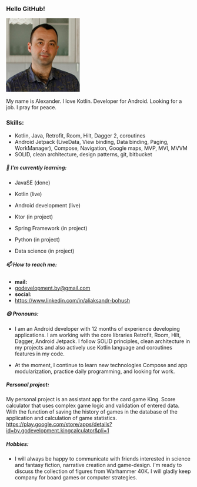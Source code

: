 ### Hello GitHub!

<p><img src="https://github.com/aleh-god/aleh-god/blob/main/avatar.png" width="200" height="200" alt=""></p>

My name is Alexander. I love Kotlin. Developer for Android. Looking for a job. I pray for peace.

### Skills:

 - Kotlin, Java, Retrofit, Room, Hilt, Dagger 2, coroutines
 - Android Jetpack (LiveData, View binding, Data binding, Paging, WorkManager), Compose, Navigation, Google maps, MVP, MVI, MVVM
 - SOLID, clean architecture, design patterns, git, bitbucket

##### 🌱 I’m currently learning:

- JavaSE (done)
- Kotlin (live)
- Android development (live)

- Ktor (in project)
- Spring Framework (in project)
- Python (in project)
- Data science (in project)

##### 📫 How to reach me:

- **mail:**
- godevelopment.by@gmail.com
- **social:**
- https://www.linkedin.com/in/aliaksandr-bohush

##### 😄 Pronouns:

- I am an Android developer with 12 months of experience developing applications. I am working with the core libraries Retrofit, Room, Hilt, Dagger, Android Jetpack. I follow SOLID principles, clean architecture in my projects and also actively use Kotlin language and coroutines features in my code.

- At the moment, I continue to learn new technologies Compose and app modularization, practice daily programming, and looking for work.

##### Personal project:

My personal project is an assistant app for the card game King. Score calculator that uses complex game logic and validation of entered data. With the function of saving the history of games in the database of the application and calculation of game statistics.
https://play.google.com/store/apps/details?id=by.godevelopment.kingcalculator&pli=1

##### Hobbies:
- I will always be happy to communicate with friends interested in science and fantasy fiction, narrative creation and game-design. I'm ready to discuss the collection of figures from Warhammer 40K. I will gladly keep company for board games or computer strategies.
